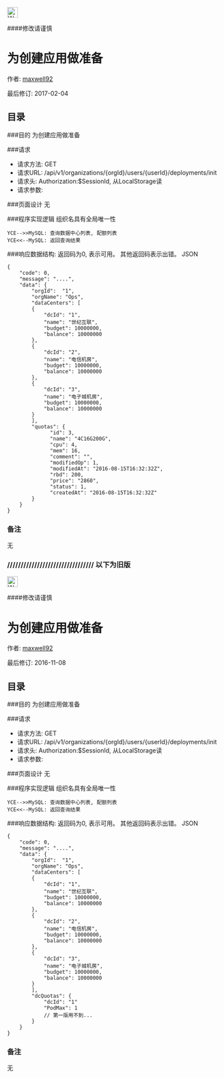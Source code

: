 <img src="http://kubernetes.io/kubernetes/img/warning.png" alt="WARNING" width="25" height="25">

####修改请谨慎

为创建应用做准备
==============

作者: [maxwell92](https://github.com/maxwell92)

最后修订: 2017-02-04

目录
--------------
###目的
为创建应用做准备

###请求

* 请求方法: GET
* 请求URL: /api/v1/organizations/{orgId}/users/{userId}/deployments/init
* 请求头: Authorization:$SessionId, 从LocalStorage读
* 请求参数:


###页面设计
无


###程序实现逻辑
组织名具有全局唯一性
```Title: 为创建应用做准备
YCE-->>MySQL: 查询数据中心列表, 配额列表
YCE<<--MySQL: 返回查询结果
```


###响应数据结构:
返回码为0, 表示可用。
其他返回码表示出错。
JSON
```
{
    "code": 0,
    "message": "....",
    "data": {
        "orgId":  "1",
        "orgName": "Ops",
        "dataCenters": [
        {
            "dcId": "1",
            "name": "世纪互联",
            "budget": 10000000,
            "balance": 10000000
        },
        {
            "dcId": "2",
            "name": "电信机房",
            "budget": 10000000,
            "balance": 10000000
        },
        {
            "dcId": "3",
            "name": "电子城机房",
            "budget": 10000000,
            "balance": 10000000
        }
        ],
        "quotas": {
              "id": 3,
              "name": "4C16G200G",
              "cpu": 4,
              "mem": 16,
              "comment": "",
              "modifiedOp": 1,
              "modifiedAt": "2016-08-15T16:32:32Z",
              "rbd": 200,
              "price": "2860",
              "status": 1,
              "createdAt": "2016-08-15T16:32:32Z"
        }
    }
}
```


### 备注
无


### //////////////////////////////// 以下为旧版

<img src="http://kubernetes.io/kubernetes/img/warning.png" alt="WARNING" width="25" height="25">

####修改请谨慎

为创建应用做准备
==============

作者: [maxwell92](https://github.com/maxwell92)

最后修订: 2016-11-08

目录
--------------
###目的
为创建应用做准备

###请求

* 请求方法: GET
* 请求URL: /api/v1/organizations/{orgId}/users/{userId}/deployments/init  
* 请求头: Authorization:$SessionId, 从LocalStorage读  
* 请求参数: 


###页面设计 
无


###程序实现逻辑
组织名具有全局唯一性
```Title: 为创建应用做准备 
YCE-->>MySQL: 查询数据中心列表, 配额列表 
YCE<<--MySQL: 返回查询结果
```


###响应数据结构: 
返回码为0, 表示可用。
其他返回码表示出错。
JSON
```
{
    "code": 0,
    "message": "....",
    "data": {
        "orgId":  "1",
        "orgName": "Ops",
        "dataCenters": [
        {
            "dcId": "1",
            "name": "世纪互联",
            "budget": 10000000,
            "balance": 10000000
        },
        {
            "dcId": "2",
            "name": "电信机房",
            "budget": 10000000,
            "balance": 10000000
        },
        {
            "dcId": "3",
            "name": "电子城机房",
            "budget": 10000000,
            "balance": 10000000
        }
        ],
        "dcQuotas": {
            "dcId": "1"
            "PodMax": 1
            // 第一版用不到...
        }
    }
}
```


### 备注
无